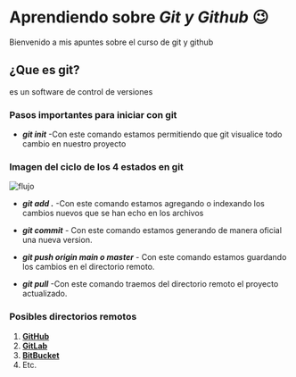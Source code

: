 # Aprendiendo sobre _Git y Github_ 😉

Bienvenido a mis apuntes sobre el curso de git y github

## ¿Que es git?

es un software de control de versiones

### Pasos importantes para iniciar con git

- **_git init_** -Con este comando estamos permitiendo que git visualice todo cambio en nuestro proyecto

### Imagen del ciclo de los 4 estados en git

![flujo](https://jonmircha.com/img/blog/git-flow.png)

- **_git add ._** -Con este comando estamos agregando o indexando los cambios nuevos que se han echo en los archivos

* **_git commit_** - Con este comando estamos generando de manera oficial una nueva version.

* **_git push origin main o master_** - Con este comando estamos guardando los cambios en el directorio remoto.

* **_git pull_** -Con este comando traemos del directorio remoto el proyecto actualizado.

### Posibles directorios remotos

1. [**GitHub**](https://github.com)
1. [**GitLab**](https://gitlab.com)
1. [**BitBucket**](https://bitbucket.org)
1. Etc.

<!-- ![Oscar](assets/img/Mifoto.png) -->
